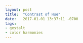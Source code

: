 ```yaml
---
layout: post
title:  "Contrast of Hue"
date:   2017-01-01 13:37:11 -0700
tags:
- gestalt
- color harmonies
---
```

